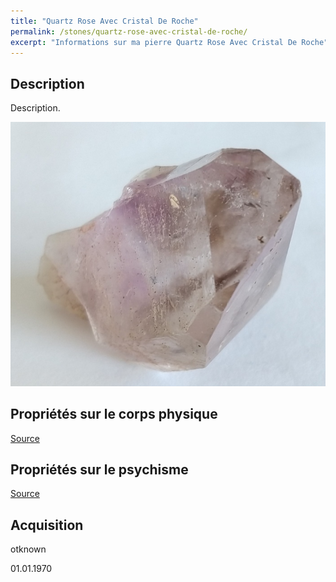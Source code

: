 ```yaml
---
title: "Quartz Rose Avec Cristal De Roche"
permalink: /stones/quartz-rose-avec-cristal-de-roche/
excerpt: "Informations sur ma pierre Quartz Rose Avec Cristal De Roche"
---
```


## Description
Description.

![Quartz Rose Avec Cristal De Roche](/images/stones/QuartzRoseAvecCristalDeRoche_notknown_notknown.jpg "Quartz Rose Avec Cristal De Roche")

## Propriétés sur le corps physique


[Source](https://)


## Propriétés sur le psychisme


[Source](https://)

## Acquisition
otknown

01.01.1970
